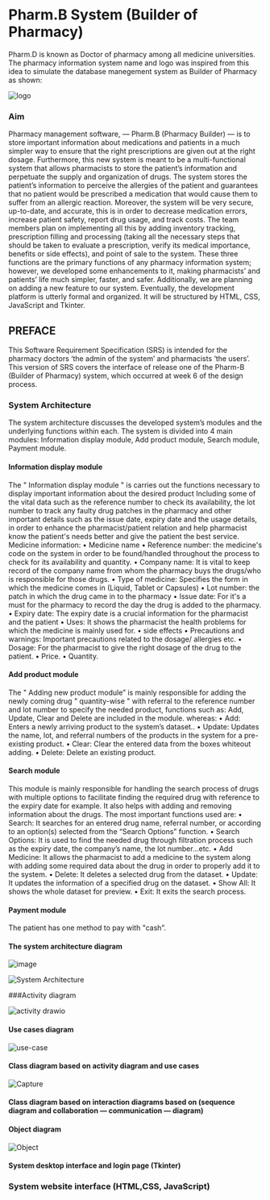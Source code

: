 # Pharm.B System (Builder of Pharmacy)
Pharm.D is known as Doctor of pharmacy among all medicine universities. The pharmacy information system name and logo was inspired from this idea to simulate the database manegement system as Builder of Pharmacy as shown:

![logo](https://user-images.githubusercontent.com/101527083/219718133-340b48a5-80e4-420f-a492-df5d4fb10c0f.png)

### Aim
Pharmacy management software, — Pharm.B (Pharmacy Builder) — is to store important information about medications and patients in a much simpler way to ensure that the right prescriptions are given out at the right dosage. Furthermore, this new system is meant to be a multi-functional system that allows pharmacists to store the patient’s information and perpetuate the supply and organization of drugs. The system stores the patient’s information to perceive the allergies of the patient and guarantees that no patient would be prescribed a medication that would cause them to suffer from an allergic reaction. Moreover, the system will be very secure, up-to-date, and accurate, this is in order to decrease medication errors, increase patient safety, report drug usage, and track costs. The team members plan on implementing all this by adding inventory tracking, prescription filling and processing (taking all the necessary steps that should be taken to evaluate a prescription, verify its medical importance, benefits or side effects), and point of sale to the system. These three functions are the primary functions of any pharmacy information system; however, we developed some enhancements to it, making pharmacists’ and patients’ life much simpler, faster, and safer. Additionally, we are planning on adding a new feature to our system. Eventually, the development platform is utterly formal and organized. It will be structured by HTML, CSS, JavaScript and Tkinter.

## PREFACE 
This Software Requirement Specification (SRS) is intended for the pharmacy doctors ‘the admin of the system’ and pharmacists ‘the users’. This version of SRS covers the interface of release one of the Pharm-B (Builder of Pharmacy) system, which occurred at week 6 of the design process.

### System Architecture 
The system architecture discusses the developed system’s modules and the underlying functions within each. The system is divided into 4 main modules: 
Information display module, Add product module, Search module, Payment module.

#### Information display module 
The " Information display module " is carries out the functions necessary to display important information about the desired product Including some of the vital data such as the reference number to check its availability, the lot number to track any faulty drug patches in the pharmacy and other important details such as the issue date, expiry date and the usage details, in order to enhance the pharmacist/patient relation and help pharmacist know the patient's needs better and give the patient the best service.
Medicine information:
• Medicine name
• Reference number: the medicine's code on the system in order to be found/handled throughout the process to check for its availability and quantity.
• Company name: It is vital to keep record of the company name from whom the pharmacy buys the drugs/who is responsible for those drugs.
• Type of medicine: Specifies the form in which the medicine comes in (Liquid, Tablet or Capsules)
• Lot number: the patch in which the drug came in to the pharmacy
• Issue date: For it's a must for the pharmacy to record the day the drug is added to the pharmacy.
• Expiry date: The expiry date is a crucial information for the pharmacist and the patient
• Uses: It shows the pharmacist the health problems for which the medicine is mainly used for.
• side effects
• Precautions and warnings: Important precautions related to the dosage/ allergies etc.
• Dosage: For the pharmacist to give the right dosage of the drug to the patient.
• Price.
• Quantity.

#### Add product module
The " Adding new product module” is mainly responsible for adding the newly coming drug " quantity-wise " with referral to the reference number and lot number to specify the needed product, functions such as: Add, Update, Clear and Delete are included in the module. whereas:
• Add: Enters a newly arriving product to the system’s dataset..
• Update: Updates the name, lot, and referral numbers of the products in the system for a pre-existing product.
• Clear: Clear the entered data from the boxes whiteout adding.
• Delete: Delete an existing product.

#### Search module 
This module is mainly responsible for handling the search process of drugs with multiple options to facilitate finding the required drug with reference to the expiry  date for example. It also helps with adding and removing information about the drugs. The most important functions used are:
• Search: It searches for an entered drug name, referral number, or according to an option(s) selected from the “Search Options” function.
• Search Options: It is used to find the needed drug through filtration process such as the expiry date, the company’s name, the lot number...etc.
• Add Medicine: It allows the pharmacist to add a medicine to the system along with adding some required data about the drug in order to properly add it to the system.
• Delete: It deletes a selected drug from the dataset.
• Update: It updates the information of a specified drug on the dataset.
• Show All: It shows the whole dataset for preview.
• Exit: It exits the search process.

#### Payment module 
The patient has one method to pay with "cash”.

#### The system architecture diagram 

![image](https://user-images.githubusercontent.com/101527083/219721670-e7e7a402-e744-4025-bfcf-dc561c70d1f2.png)


![System Architecture](https://user-images.githubusercontent.com/101527083/219721055-397ce5bb-15c2-4239-949a-7ef421846730.PNG)


###Activity diagram 

![activity drawio](https://user-images.githubusercontent.com/101527083/219721939-aab91948-65db-4b56-ab79-77669657e1f5.png)


#### Use cases diagram 

![use-case](https://user-images.githubusercontent.com/101527083/219722227-8e80d135-da16-44a5-9022-c637ad4fd4c6.png)


#### Class diagram based on activity diagram and use cases 

![Capture](https://user-images.githubusercontent.com/101527083/219723734-4f5925b2-2efb-4e77-876a-7382974e8c70.PNG)

#### Class diagram based on interaction diagrams based on (sequence diagram and collaboration — communication — diagram)

#### Object diagram 
![Object](https://user-images.githubusercontent.com/101527083/219724398-120727db-c1da-4153-bebe-17e666379158.jpeg)

#### System desktop interface and login page (Tkinter)


### System website interface (HTML,CSS, JavaScript)



